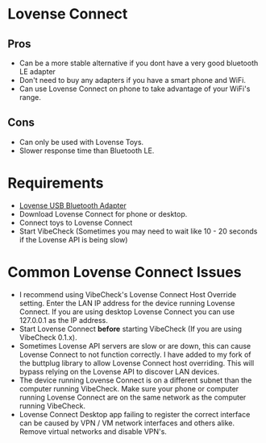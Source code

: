 # Lovense Connect

## Pros

- Can be a more stable alternative if you dont have a very good bluetooth LE adapter
- Don't need to buy any adapters if you have a smart phone and WiFi.
- Can use Lovense Connect on phone to take advantage of your WiFi's range.

## Cons

- Can only be used with Lovense Toys.
- Slower response time than Bluetooth LE.

# Requirements

- [Lovense USB Bluetooth Adapter](https://www.lovense.com/bluetooth-adapter)
- Download Lovense Connect for phone or desktop.
- Connect toys to Lovense Connect
- Start VibeCheck (Sometimes you may need to wait like 10 - 20 seconds if the Lovense API is being slow)

# Common Lovense Connect Issues

- I recommend using VibeCheck's Lovense Connect Host Override setting. Enter the LAN IP address for the device running Lovense Connect. If you are using desktop Lovense Connect you can use 127.0.0.1 as the IP address.
- Start Lovense Connect **before** starting VibeCheck (If you are using VibeCheck 0.1.x).
- Sometimes Lovense API servers are slow or are down, this can cause Lovense Connect to not function correctly. I have added to my fork of the buttplug library to allow Lovense Connect host overriding. This will bypass relying on the Lovense API to discover LAN devices.
- The device running Lovense Connect is on a different subnet than the computer running VibeCheck. Make sure your phone or computer running Lovense Connect are on the same network as the computer running VibeCheck.
- Lovense Connect Desktop app failing to register the correct interface can be caused by VPN / VM network interfaces and others alike. Remove virtual networks and disable VPN's.
